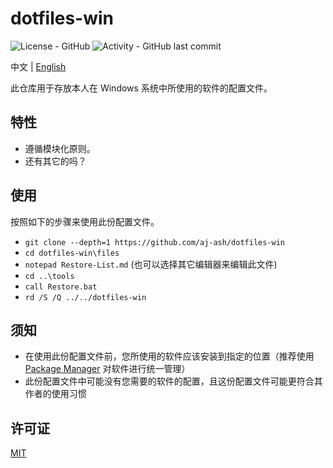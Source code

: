 # dotfiles-win

![License - GitHub]
![Activity - GitHub last commit]

中文 | [English]

此仓库用于存放本人在 Windows 系统中所使用的软件的配置文件。

[License - GitHub]: https://img.shields.io/github/license/aj-ash/dotfiles-win
[Activity - GitHub last commit]: https://img.shields.io/github/last-commit/aj-ash/dotfiles-win
[English]: ../README.md

## 特性

+ 遵循模块化原则。
+ 还有其它的吗？

## 使用

按照如下的步骤来使用此份配置文件。

+ ``git clone --depth=1 https://github.com/aj-ash/dotfiles-win``
+ ``cd dotfiles-win\files``
+ ``notepad Restore-List.md`` (也可以选择其它编辑器来编辑此文件)
+ ``cd ..\tools``
+ ``call Restore.bat``
+ ``rd /S /Q ../../dotfiles-win``

## 须知

+ 在使用此份配置文件前，您所使用的软件应该安装到指定的位置（推荐使用 [Package Manager] 对软件进行统一管理）
+ 此份配置文件中可能没有您需要的软件的配置，且这份配置文件可能更符合其作者的使用习惯

[Package Manager]: https://github.com/aj-ash/package-manager

## 许可证

[MIT]

[MIT]: ../LICENSE
